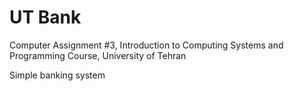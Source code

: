 # UT Bank
Computer Assignment #3, Introduction to Computing Systems and Programming Course, University of Tehran

Simple banking system
